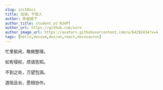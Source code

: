```yaml
---
slug: initDocs
title: 加油，干饭人
author: 陈留城下
author_title: student at NJUPT
author_url: https://github.com/xsro
author_image_url: https://avatars.githubusercontent.com/u/64292434?v=4
tags: [hello,dosasm,dosrun,react,docusaurus]
---
```


忙里偷闲，略做整理。

如有侵权，烦请告知。

不到之处，万望包涵。

道阻且长，愿相协作。